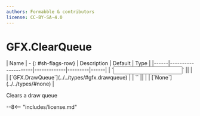 ```yaml
---
authors: Formabble & contributors
license: CC-BY-SA-4.0
---
```



# GFX.ClearQueue

<div class="sh-parameters" markdown="1">
| Name | - {: #sh-flags-row} | Description | Default | Type |
|------|---------------------|-------------|---------|------|
| `<input>` || | | [`GFX.DrawQueue`](../../types/#gfx.drawqueue) |
| `<output>` || | | [`None`](../../types/#none) |

</div>

Clears a draw queue

--8<-- "includes/license.md"

